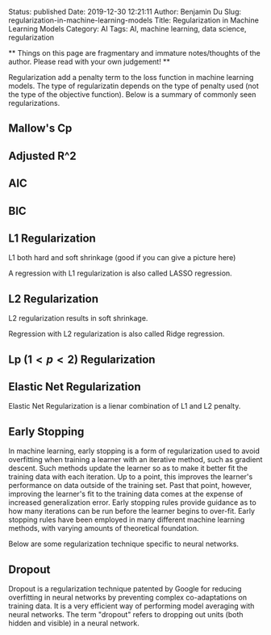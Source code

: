 Status: published
Date: 2019-12-30 12:21:11
Author: Benjamin Du
Slug: regularization-in-machine-learning-models
Title: Regularization in Machine Learning Models
Category: AI
Tags: AI, machine learning, data science, regularization

**
Things on this page are fragmentary and immature notes/thoughts of the author.
Please read with your own judgement!
**

Regularization add a penalty term to the loss function in machine learning models.
The type of regularizatin depends on the type of penalty used 
(not the type of the objective function).
Below is a summary of commonly seen regularizations.

## Mallow's Cp

## Adjusted R^2

## AIC

## BIC 

## L1 Regularization

L1 both hard and soft shrinkage (good if you can give a picture here)

A regression with L1 regularization is also called LASSO regression.

## L2 Regularization 

L2 regularization results in soft shrinkage. 

Regression with L2 regularization is also called Ridge regression.

## Lp ($1 < p < 2$) Regularization

## Elastic Net Regularization

Elastic Net Regularization is a lienar combination of L1 and L2 penalty.

## Early Stopping

In machine learning, 
early stopping is a form of regularization used to avoid overfitting 
when training a learner with an iterative method, such as gradient descent. 
Such methods update the learner so as to make it better fit the training data with each iteration. 
Up to a point, 
this improves the learner's performance on data outside of the training set. 
Past that point, 
however, 
improving the learner's fit to the training data comes at the expense of increased generalization error. 
Early stopping rules provide guidance as to how many iterations can be run before the learner begins to over-fit. 
Early stopping rules have been employed in many different machine learning methods, 
with varying amounts of theoretical foundation.

Below are some regularization technique specific to neural networks.

## Dropout

Dropout is a regularization technique patented by Google 
for reducing overfitting in neural networks 
by preventing complex co-adaptations on training data. 
It is a very efficient way of performing model averaging with neural networks.
The term "dropout" refers to dropping out units (both hidden and visible) in a neural network.

